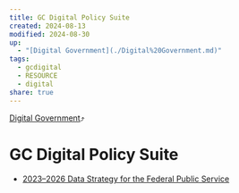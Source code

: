 ```yaml
---
title: GC Digital Policy Suite
created: 2024-08-13
modified: 2024-08-30
up:
  - "[Digital Government](./Digital%20Government.md)"
tags:
  - gcdigital
  - RESOURCE
  - digital
share: true
---
```

[Digital Government](./Digital%20Government.md)⤴️
# GC Digital Policy Suite
- [2023–2026 Data Strategy for the Federal Public Service](./2023%E2%80%932026%20Data%20Strategy%20for%20the%20Federal%20Public%20Service.md)

